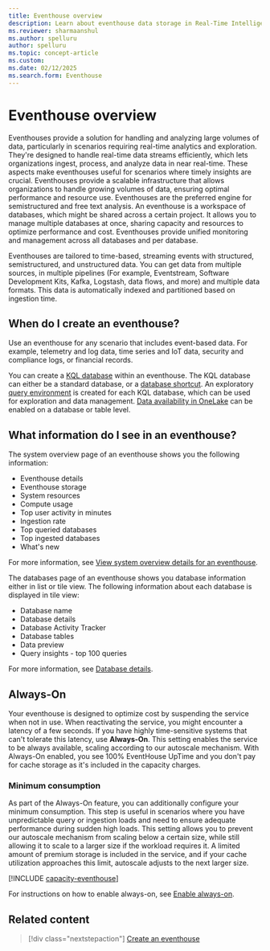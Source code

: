 ```yaml
---
title: Eventhouse overview
description: Learn about eventhouse data storage in Real-Time Intelligence.
ms.reviewer: sharmaanshul
ms.author: spelluru
author: spelluru
ms.topic: concept-article
ms.custom:
ms.date: 02/12/2025
ms.search.form: Eventhouse
---
```

# Eventhouse overview

Eventhouses provide a solution for handling and analyzing large volumes of data, particularly in scenarios requiring real-time analytics and exploration. They're designed to handle real-time data streams efficiently, which lets organizations ingest, process, and analyze data in near real-time. These aspects make eventhouses useful for scenarios where timely insights are crucial. Eventhouses provide a scalable infrastructure that allows organizations to handle growing volumes of data, ensuring optimal performance and resource use. Eventhouses are the preferred engine for semistructured and free text analysis. An eventhouse is a workspace of databases, which might be shared across a certain project. It allows you to manage multiple databases at once, sharing capacity and resources to optimize performance and cost. Eventhouses provide unified monitoring and management across all databases and per database.

Eventhouses are tailored to time-based, streaming events with structured, semistructured, and unstructured data. You can get data from multiple sources, in multiple pipelines (For example, Eventstream, Software Development Kits, Kafka, Logstash, data flows, and more) and multiple data formats. This data is automatically indexed and partitioned based on ingestion time.

## When do I create an eventhouse?

Use an eventhouse for any scenario that includes event-based data. For example, telemetry and log data, time series and IoT data, security and compliance logs, or financial records.

You can create a [KQL database](create-database.md) within an eventhouse. The KQL database can either be a standard database, or a [database shortcut](database-shortcut.md). An exploratory [query environment](create-database.md#explore-your-kql-database) is created for each KQL database, which can be used for exploration and data management. [Data availability in OneLake](one-logical-copy.md) can be enabled on a database or table level.

## What information do I see in an eventhouse?

The system overview page of an eventhouse shows you the following information:

* Eventhouse details
* Eventhouse storage
* System resources
* Compute usage
* Top user activity in minutes
* Ingestion rate
* Top queried databases
* Top ingested databases
* What's new

For more information, see [View system overview details for an eventhouse](manage-monitor-eventhouse.md#view-system-overview).

The databases page of an eventhouse shows you database information either in list or tile view. The following information about each database is displayed in tile view:

* Database name
* Database details
* Database Activity Tracker
* Database tables
* Data preview
* Query insights - top 100 queries

For more information, see [Database details](manage-monitor-database.md#database-details).

## Always-On
Your eventhouse is designed to optimize cost by suspending the service when not in use. When reactivating the service, you might encounter a latency of a few seconds. If you have highly time-sensitive systems that can't tolerate this latency, use **Always-On**. This setting enables the service to be always available, scaling according to our autoscale mechanism. With Always-On enabled, you see 100% EventHouse UpTime and you don't pay for cache storage as it's included in the capacity charges.

### Minimum consumption
As part of the Always-On feature, you can additionally configure your minimum consumption. This step is useful in scenarios where you have unpredictable query or ingestion loads and need to ensure adequate performance during sudden high loads. This setting allows you to prevent our autoscale mechanism from scaling below a certain size, while still allowing it to scale to a larger size if the workload requires it. A limited amount of premium storage is included in the service, and if your cache utilization approaches this limit, autoscale adjusts to the next larger size.

[!INCLUDE [capacity-eventhouse](includes/capacity-eventhouse.md)]

For instructions on how to enable always-on, see [Enable always-on](manage-monitor-eventhouse.md#enable-always-on).

## Related content

> [!div class="nextstepaction"]
> [Create an eventhouse](create-eventhouse.md)
